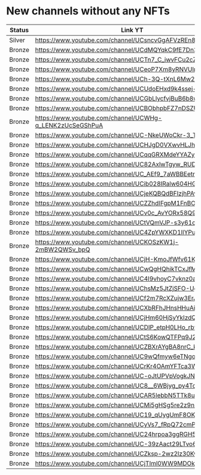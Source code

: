 # New channels without any NFTs

| Status | Link YT | Link Channel |
| --- | --- | --- |
| Silver | https://www.youtube.com/channel/UCsncvGgAFVzREn8YhulcoSg | https://gleev.xyz/channel/64668 |
| Bronze | https://www.youtube.com/channel/UCdMQYqkC9fE7Dn3CnAiU2OA | https://gleev.xyz/channel/25898 |
| Bronze | https://www.youtube.com/channel/UCTn7_C_iwvFCu2cZhCxKGkg | https://gleev.xyz/channel/64523 |
| Bronze | https://www.youtube.com/channel/UCeoP7Xm8yRNVUlmDjLMsy7Q | https://gleev.xyz/channel/64563 |
| Bronze | https://www.youtube.com/channel/UCh-3Q-tXnL6Mw25C1NaZliA | https://gleev.xyz/channel/64564 |
| Bronze | https://www.youtube.com/channel/UCUdoEHxd9k4ssej-w0_8KtQ | https://gleev.xyz/channel/64565 |
| Bronze | https://www.youtube.com/channel/UCGbLlycfvjBuB6b8w-Q8c5g | https://gleev.xyz/channel/64566 |
| Bronze | https://www.youtube.com/channel/UCBObhpbFZ7nDSZUjUoxYHvA | https://gleev.xyz/channel/64568 |
| Bronze | https://www.youtube.com/channel/UCWHg-q_LENK2zUcSeGShPuA | https://gleev.xyz/channel/64572 |
| Bronze | https://www.youtube.com/channel/UC-NkeUWoCkr-3_T_R1INjNA | https://gleev.xyz/channel/64591 |
| Bronze | https://www.youtube.com/channel/UCHJgD0VXwvHLJh4FpTyKSHg | https://gleev.xyz/channel/64598 |
| Bronze | https://www.youtube.com/channel/UCqqGRXMdeYYAZy7d7op2aBg | https://gleev.xyz/channel/64602 |
| Bronze | https://www.youtube.com/channel/UC82AxlwTgyw_RUDLkrOQJnQ | https://gleev.xyz/channel/64607 |
| Bronze | https://www.youtube.com/channel/UC_AEf9_7aWBBEetnqcLoEww | https://gleev.xyz/channel/64612 |
| Bronze | https://www.youtube.com/channel/UCib028IRalw604HGq1kdwPQ | https://gleev.xyz/channel/64617 |
| Bronze | https://www.youtube.com/channel/UCjeKQBQdBFIzjhPAv0dVpGQ | https://gleev.xyz/channel/64620 |
| Bronze | https://www.youtube.com/channel/UCZZhdIFgpM1FnBOR5vJbNRw | https://gleev.xyz/channel/64621 |
| Bronze | https://www.youtube.com/channel/UCv0c_AvYORx58Q9rijBvkWw | https://gleev.xyz/channel/64622 |
| Bronze | https://www.youtube.com/channel/UCtVQmVJP-s3y61o8Xg-aOvg | https://gleev.xyz/channel/64643 |
| Bronze | https://www.youtube.com/channel/UC4ZpYWXKD1IlYPusFd7xa6Q | https://gleev.xyz/channel/64645 |
| Bronze | https://www.youtube.com/channel/UCKOSzKW1j-2mBW2QWSv_bpQ | https://gleev.xyz/channel/64648 |
| Bronze | https://www.youtube.com/channel/UCjH-KmoJfWfv61K64M__jcQ | https://gleev.xyz/channel/64650 |
| Bronze | https://www.youtube.com/channel/UCwQgHQhikTCxJfMpDQIRI2A | https://gleev.xyz/channel/64652 |
| Bronze | https://www.youtube.com/channel/UC4I9vhoyC7vknz0a-CwGblw | https://gleev.xyz/channel/64658 |
| Bronze | https://www.youtube.com/channel/UChsMz5JtZjSFO-Ug4ASTS0g | https://gleev.xyz/channel/64659 |
| Bronze | https://www.youtube.com/channel/UCf2m7RcXZujw3ErJlZliuMg | https://gleev.xyz/channel/64662 |
| Bronze | https://www.youtube.com/channel/UCXbRFhJHnsHHuAii5QjxRYA | https://gleev.xyz/channel/64666 |
| Bronze | https://www.youtube.com/channel/UCjHm60HjSyYkIzdQVx4y1Gw | https://gleev.xyz/channel/64667 |
| Bronze | https://www.youtube.com/channel/UCDIP_etpH0LHo_rbfsWx7Ag | https://gleev.xyz/channel/64669 |
| Bronze | https://www.youtube.com/channel/UCtS6KowQTFPq9J2DnRLRuJQ | https://gleev.xyz/channel/64670 |
| Bronze | https://www.youtube.com/channel/UCZBXrAYgBA8nrC_k6F53yLQ | https://gleev.xyz/channel/64676 |
| Bronze | https://www.youtube.com/channel/UC9wQfmyw6eTNgqBXG1e2IsQ | https://gleev.xyz/channel/64677 |
| Bronze | https://www.youtube.com/channel/UCrKr4OAmYFTca3W0_vfw2mA | https://gleev.xyz/channel/64678 |
| Bronze | https://www.youtube.com/channel/UC-oJtUPVpVogkJN_5ttaIgw | https://gleev.xyz/channel/64680 |
| Bronze | https://www.youtube.com/channel/UC8__6WBjyg_py4ToV0M6SzA | https://gleev.xyz/channel/64686 |
| Bronze | https://www.youtube.com/channel/UCAR5lebbN5TTk8uU1PR-QRQ | https://gleev.xyz/channel/64688 |
| Bronze | https://www.youtube.com/channel/UCMi5gHSg5re2z9ne9dgxthw | https://gleev.xyz/channel/64694 |
| Bronze | https://www.youtube.com/channel/UC19_qUygUmF8OKUrHeYAxRw | https://gleev.xyz/channel/64696 |
| Bronze | https://www.youtube.com/channel/UCyVs7_fRpQ72cmPYUihLi-A | https://gleev.xyz/channel/64697 |
| Bronze | https://www.youtube.com/channel/UC24hrpoa3ggRGH58FoDbW-g | https://gleev.xyz/channel/64698 |
| Bronze | https://www.youtube.com/channel/UC-39zAact29LTvo62kTnRPg | https://gleev.xyz/channel/64702 |
| Bronze | https://www.youtube.com/channel/UCZksp-2wz2lz30KwypXWp2Q | https://gleev.xyz/channel/64708 |
| Bronze | https://www.youtube.com/channel/UCjTIml0WW9MDOkrDDfKx6Og | https://gleev.xyz/channel/64709 |
